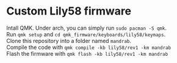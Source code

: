 # Custom Lily58 firmware

Intall QMK. Under arch, you can simply run ```sudo pacman -S qmk```.<br>
Run ```qmk setup``` and ```cd qmk_firmware/keyboards/lily58/keymaps```.<br>
Clone this repository into a folder named `mandrab`.<br>
Compile the code with `qmk compile -kb lily58/rev1 -km mandrab`<br>
Flash the firmware with `qmk flash -kb lily58/rev1 -km mandrab`

